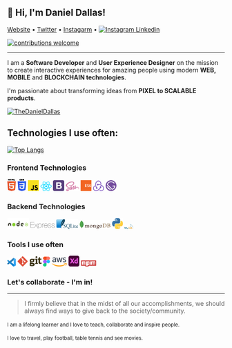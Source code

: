 ## 👋 Hi, I'm Daniel Dallas!</h3>

<p align="">
    <a href="https://thedanieldallas.com/">Website</a> • 
    <a href="https://twitter.com/thedanieldallas">Twitter</a> • 
    <a href="https://instagram.com/thedanieldallas">Instagarm</a> • 
    <a href="https://www.instagram.com/thedanieldallas"> 
    <img src="https://img.shields.io/badge/Instagram-E4405F?style=for-the-badge&logo=instagram&logoColor=white" title="Instagram"  alt="Instagram"/>
    </a>
    <a href="https://www.linkedin.com/in/danieldallasokoye/">Linkedin</a>
</p>

[![contributions welcome](https://img.shields.io/badge/contributions-welcome-brightgreen.svg?style=flat)](https://github.com/DanielDallas)


---
I am a **Software Developer** and **User Experience Designer** on the mission to create interactive experiences for amazing people using modern **WEB, MOBILE** and **BLOCKCHAIN technologies**.

I'm passionate about transforming ideas from **PIXEL to SCALABLE products**.

<!-- <p align="left"> <img src="https://komarev.com/ghpvc/?username=danieldallas&label=Profile%20views&color=0e75b6&style=flat" alt="Danieldallas" /> </p> -->
<p align="left"> <a href="https://twitter.com/TheDanielDallas" target="blank"><img src="https://img.shields.io/twitter/follow/TheDanielDallas?logo=twitter&style=for-the-badge" alt="TheDanielDallas" /></a> </p>


## Technologies I use often:

[![Top Langs](https://github-readme-stats.vercel.app/api/top-langs/?username=DanielDallas&layout)](https://TheDanielDallas.com)

### Frontend Technologies

<div>
  <img src ="./images/html-5.svg" alt="HTML5 logo" width="4%" title='HTML5'/>
  <img src ="./images/css-3.svg" alt="CSS3 logo" width="4%" title='CSS3'/>
  <img src ="./images/javascript.svg" alt="JavaScript logo" width="5%" title='JavaScript'/>
  <img src ="./images/react.svg" alt="react logo" width="5%" title='React'/>
  <img src ="./images/bootstrap.svg" alt="Bootstrap logo" width="5%" title='Bootstrap'/>
  <img src ="./images/sass.svg" alt="Sass logo" width="6%" title='Sass'/>
  <img src ="./images/es6.svg" alt="ES6 logo" width="5%" title='ES6'/>
  <img src ="./images/redux.svg" alt="redux logo" width="5%" title='Redux'/>
  <img src ="./images/gatsby.svg" alt="Gatsby logo" width="5%" title='Gatsby'/>
<div> 

### Backend Technologies

<div>
  <img src ="./images/nodejs.svg" alt="Node logo" width="10%" title='Nodejs'/>
  <img src ="./images/express.svg" alt="express logo" width="11%" title='Express'/>
  <img src ="./images/sqlite.svg" alt="sqlite logo" width="10%" title='sqlite'/>
  <img src ="./images/mongodb.svg" alt="Momgodb logo" width="14%" title='MongoDB'/>
  <img src ="./images/python.svg" alt="Python logo" width="5%" title='Python'/>
  <img src ="./images/mysql.svg" alt="mysql logo" width="4%" title='MYSQL'/>
</div>


### Tools I use often

<div>
  <img src ="./images/visual-studio-code.svg" alt="VS Code logo" width="4%" title='Visual Studio Code'/>
  <img src ="./images/git.svg" alt="Git logo" width="11%" title='Git'/>
  <img src ="./images/figma.svg" alt="Figma logo" width="3%" title='Figma'/>
  <img src ="./images/aws.svg" alt="AWS logo" width="7%" title='AWS'/> 
  <img src ="./images/xd.svg" alt="ADOBE XD logo" width="5%" title='Adobe XD'/>
  <img src ="./images/npm.svg" alt="NPM logo" width="7%" title='NPM'/>
</div>
  

 ### Let's collaborate - I'm in!
 <!-- By subscribing to <a href="https://www.youtube.com/channel/UCLgTyyNvyZCWdAlSuxlb8ow" target="_blank">my YouTube Channel <img src='./images/youtube.svg' alt='YouTube' width="3%"></a> -->

---
> I firmly believe that in the midst of all our accomplishments, we should always find ways to give back to the society/community.

<small> I am a lifelong learner and I love to teach, collaborate and inspire people. </small>

<small> I love to travel, play football, table tennis and see movies. </small>
